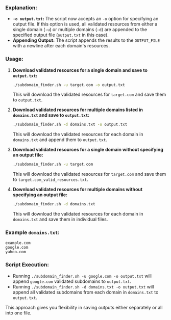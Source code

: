 
### Explanation:
- **`-o output.txt`:** The script now accepts an `-o` option for specifying an output file. If this option is used, all validated resources from either a single domain (`-u`) or multiple domains (`-d`) are appended to the specified output file (`output.txt` in this case).
- **Appending Output:** The script appends the results to the `OUTPUT_FILE` with a newline after each domain's resources.

### Usage:
1. **Download validated resources for a single domain and save to `output.txt`:**
   ```bash
   ./subdomain_finder.sh -u target.com -o output.txt
   ```
   This will download the validated resources for `target.com` and save them to `output.txt`.

2. **Download validated resources for multiple domains listed in `domains.txt` and save to `output.txt`:**
   ```bash
   ./subdomain_finder.sh -d domains.txt -o output.txt
   ```
   This will download the validated resources for each domain in `domains.txt` and append them to `output.txt`.

3. **Download validated resources for a single domain without specifying an output file:**
   ```bash
   ./subdomain_finder.sh -u target.com
   ```
   This will download the validated resources for `target.com` and save them to `target.com_valid_resources.txt`.

4. **Download validated resources for multiple domains without specifying an output file:**
   ```bash
   ./subdomain_finder.sh -d domains.txt
   ```
   This will download the validated resources for each domain in `domains.txt` and save them in individual files.

### Example `domains.txt`:
```
example.com
google.com
yahoo.com
```

### Script Execution:
- Running `./subdomain_finder.sh -u google.com -o output.txt` will append `google.com` validated subdomains to `output.txt`.
- Running `./subdomain_finder.sh -d domains.txt -o output.txt` will append all validated subdomains from each domain in `domains.txt` to `output.txt`.

This approach gives you flexibility in saving outputs either separately or all into one file.
